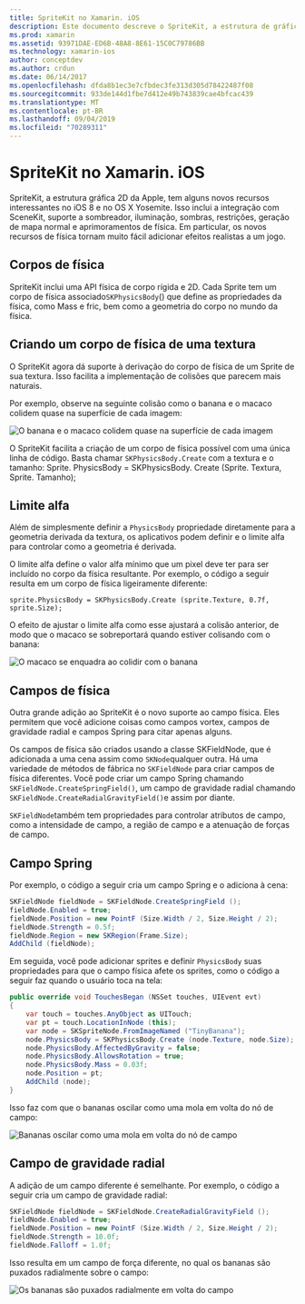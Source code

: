 ```yaml
---
title: SpriteKit no Xamarin. iOS
description: Este documento descreve o SpriteKit, a estrutura de gráficos 2D da Apple que se integra ao SceneKit, incorpora física e animação, inclui suporte para iluminação e sombreamento e muito mais. SpriteKit pode ser usado para criar jogos 2D.
ms.prod: xamarin
ms.assetid: 93971DAE-ED6B-48A8-8E61-15C0C79786BB
ms.technology: xamarin-ios
author: conceptdev
ms.author: crdun
ms.date: 06/14/2017
ms.openlocfilehash: dfda8b1ec3e7cfbdec3fe313d305d78422487f08
ms.sourcegitcommit: 933de144d1fbe7d412e49b743839cae4bfcac439
ms.translationtype: MT
ms.contentlocale: pt-BR
ms.lasthandoff: 09/04/2019
ms.locfileid: "70289311"
---
```

# <a name="spritekit-in-xamarinios"></a>SpriteKit no Xamarin. iOS

SpriteKit, a estrutura gráfica 2D da Apple, tem alguns novos recursos interessantes no iOS 8 e no OS X Yosemite. Isso inclui a integração com SceneKit, suporte a sombreador, iluminação, sombras, restrições, geração de mapa normal e aprimoramentos de física. Em particular, os novos recursos de física tornam muito fácil adicionar efeitos realistas a um jogo.

## <a name="physics-bodies"></a>Corpos de física

SpriteKit inclui uma API física de corpo rígida e 2D. Cada Sprite tem um corpo de física associado`SKPhysicsBody`() que define as propriedades da física, como Mass e fric, bem como a geometria do corpo no mundo da física.

## <a name="creating-a-physics-body-from-a-texture"></a>Criando um corpo de física de uma textura
O SpriteKit agora dá suporte à derivação do corpo de física de um Sprite de sua textura. Isso facilita a implementação de colisões que parecem mais naturais.

Por exemplo, observe na seguinte colisão como o banana e o macaco colidem quase na superfície de cada imagem:
 
![](spritekit-images/image13.png "O banana e o macaco colidem quase na superfície de cada imagem")

O SpriteKit facilita a criação de um corpo de física possível com uma única linha de código. Basta chamar `SKPhysicsBody.Create` com a textura e o tamanho: Sprite. PhysicsBody = SKPhysicsBody. Create (Sprite. Textura, Sprite. Tamanho);

## <a name="alpha-threshold"></a>Limite alfa

Além de simplesmente definir a `PhysicsBody` propriedade diretamente para a geometria derivada da textura, os aplicativos podem definir e o limite alfa para controlar como a geometria é derivada. 

O limite alfa define o valor alfa mínimo que um pixel deve ter para ser incluído no corpo da física resultante. Por exemplo, o código a seguir resulta em um corpo de física ligeiramente diferente:

```chsarp
sprite.PhysicsBody = SKPhysicsBody.Create (sprite.Texture, 0.7f, sprite.Size);
```

O efeito de ajustar o limite alfa como esse ajustará a colisão anterior, de modo que o macaco se sobreportará quando estiver colisando com o banana:

![](spritekit-images/image14.png "O macaco se enquadra ao colidir com o banana")
 
## <a name="physics-fields"></a>Campos de física

Outra grande adição ao SpriteKit é o novo suporte ao campo física. Eles permitem que você adicione coisas como campos vortex, campos de gravidade radial e campos Spring para citar apenas alguns.

Os campos de física são criados usando a classe SKFieldNode, que é adicionada a uma cena assim como `SKNode`qualquer outra. Há uma variedade de métodos de fábrica no `SKFieldNode` para criar campos de física diferentes. Você pode criar um campo Spring chamando `SKFieldNode.CreateSpringField()`, um campo de gravidade radial chamando `SKFieldNode.CreateRadialGravityField()`e assim por diante.

`SKFieldNode`também tem propriedades para controlar atributos de campo, como a intensidade de campo, a região de campo e a atenuação de forças de campo.

## <a name="spring-field"></a>Campo Spring

Por exemplo, o código a seguir cria um campo Spring e o adiciona à cena:

```csharp
SKFieldNode fieldNode = SKFieldNode.CreateSpringField ();
fieldNode.Enabled = true;
fieldNode.Position = new PointF (Size.Width / 2, Size.Height / 2);
fieldNode.Strength = 0.5f;
fieldNode.Region = new SKRegion(Frame.Size);
AddChild (fieldNode);
```

Em seguida, você pode adicionar sprites e definir `PhysicsBody` suas propriedades para que o campo física afete os sprites, como o código a seguir faz quando o usuário toca na tela:

```csharp
public override void TouchesBegan (NSSet touches, UIEvent evt)
{
    var touch = touches.AnyObject as UITouch;
    var pt = touch.LocationInNode (this);
    var node = SKSpriteNode.FromImageNamed ("TinyBanana");
    node.PhysicsBody = SKPhysicsBody.Create (node.Texture, node.Size);
    node.PhysicsBody.AffectedByGravity = false;
    node.PhysicsBody.AllowsRotation = true;
    node.PhysicsBody.Mass = 0.03f;
    node.Position = pt;
    AddChild (node);
}
```

Isso faz com que o bananas oscilar como uma mola em volta do nó de campo:

![](spritekit-images/image15.png "Bananas oscilar como uma mola em volta do nó de campo")
 
## <a name="radial-gravity-field"></a>Campo de gravidade radial

A adição de um campo diferente é semelhante. Por exemplo, o código a seguir cria um campo de gravidade radial:

```csharp
SKFieldNode fieldNode = SKFieldNode.CreateRadialGravityField ();
fieldNode.Enabled = true;
fieldNode.Position = new PointF (Size.Width / 2, Size.Height / 2);
fieldNode.Strength = 10.0f;
fieldNode.Falloff = 1.0f;
```

Isso resulta em um campo de força diferente, no qual os bananas são puxados radialmente sobre o campo:

![](spritekit-images/image16.png "Os bananas são puxados radialmente em volta do campo")
